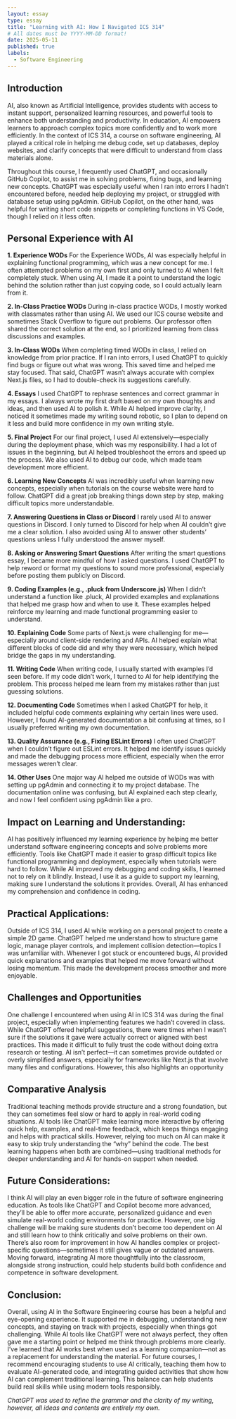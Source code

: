 ```yaml
---
layout: essay
type: essay
title: "Learning with AI: How I Navigated ICS 314"
# All dates must be YYYY-MM-DD format!
date: 2025-05-11
published: true
labels:
  - Software Engineering
---
```

## Introduction

AI, also known as Artificial Intelligence, provides students with access to instant support, personalized learning resources, and powerful tools to enhance both understanding and productivity. In education, AI empowers learners to approach complex topics more confidently and to work more efficiently. In the context of ICS 314, a course on software engineering, AI played a critical role in helping me debug code, set up databases, deploy websites, and clarify concepts that were difficult to understand from class materials alone.

Throughout this course, I frequently used ChatGPT, and occasionally GitHub Copilot, to assist me in solving problems, fixing bugs, and learning new concepts. ChatGPT was especially useful when I ran into errors I hadn’t encountered before, needed help deploying my project, or struggled with database setup using pgAdmin. GitHub Copilot, on the other hand, was helpful for writing short code snippets or completing functions in VS Code, though I relied on it less often.

## Personal Experience with AI

**1. Experience WODs** For the Experience WODs, AI was especially helpful in explaining functional programming, which was a new concept for me. I often attempted problems on my own first and only turned to AI when I felt completely stuck. When using AI, I made it a point to understand the logic behind the solution rather than just copying code, so I could actually learn from it.

**2. In-Class Practice WODs** During in-class practice WODs, I mostly worked with classmates rather than using AI. We used our ICS course website and sometimes Stack Overflow to figure out problems. Our professor often shared the correct solution at the end, so I prioritized learning from class discussions and examples.

**3. In-Class WODs** When completing timed WODs in class, I relied on knowledge from prior practice. If I ran into errors, I used ChatGPT to quickly find bugs or figure out what was wrong. This saved time and helped me stay focused. That said, ChatGPT wasn’t always accurate with complex Next.js files, so I had to double-check its suggestions carefully.

**4. Essays** I used ChatGPT to rephrase sentences and correct grammar in my essays. I always wrote my first draft based on my own thoughts and ideas, and then used AI to polish it. While AI helped improve clarity, I noticed it sometimes made my writing sound robotic, so I plan to depend on it less and build more confidence in my own writing style.

**5. Final Project** For our final project, I used AI extensively—especially during the deployment phase, which was my responsibility. I had a lot of issues in the beginning, but AI helped troubleshoot the errors and speed up the process. We also used AI to debug our code, which made team development more efficient.

**6. Learning New Concepts** AI was incredibly useful when learning new concepts, especially when tutorials on the course website were hard to follow. ChatGPT did a great job breaking things down step by step, making difficult topics more understandable.

**7. Answering Questions in Class or Discord** I rarely used AI to answer questions in Discord. I only turned to Discord for help when AI couldn’t give me a clear solution. I also avoided using AI to answer other students’ questions unless I fully understood the answer myself.

**8. Asking or Answering Smart Questions** After writing the smart questions essay, I became more mindful of how I asked questions. I used ChatGPT to help reword or format my questions to sound more professional, especially before posting them publicly on Discord.

**9. Coding Examples (e.g., .pluck from Underscore.js)** When I didn’t understand a function like .pluck, AI provided examples and explanations that helped me grasp how and when to use it. These examples helped reinforce my learning and made functional programming easier to understand.

**10. Explaining Code** Some parts of Next.js were challenging for me—especially around client-side rendering and APIs. AI helped explain what different blocks of code did and why they were necessary, which helped bridge the gaps in my understanding.

**11. Writing Code** When writing code, I usually started with examples I’d seen before. If my code didn’t work, I turned to AI for help identifying the problem. This process helped me learn from my mistakes rather than just guessing solutions.

**12. Documenting Code** Sometimes when I asked ChatGPT for help, it included helpful code comments explaining why certain lines were used. However, I found AI-generated documentation a bit confusing at times, so I usually preferred writing my own documentation.

**13. Quality Assurance (e.g., Fixing ESLint Errors)** I often used ChatGPT when I couldn’t figure out ESLint errors. It helped me identify issues quickly and made the debugging process more efficient, especially when the error messages weren’t clear.

**14. Other Uses** One major way AI helped me outside of WODs was with setting up pgAdmin and connecting it to my project database. The documentation online was confusing, but AI explained each step clearly, and now I feel confident using pgAdmin like a pro.

## Impact on Learning and Understanding:

AI has positively influenced my learning experience by helping me better understand software engineering concepts and solve problems more efficiently. Tools like ChatGPT made it easier to grasp difficult topics like functional programming and deployment, especially when tutorials were hard to follow. While AI improved my debugging and coding skills, I learned not to rely on it blindly. Instead, I use it as a guide to support my learning, making sure I understand the solutions it provides. Overall, AI has enhanced my comprehension and confidence in coding.

## Practical Applications: 

Outside of ICS 314, I used AI while working on a personal project to create a simple 2D game. ChatGPT helped me understand how to structure game logic, manage player controls, and implement collision detection—topics I was unfamiliar with. Whenever I got stuck or encountered bugs, AI provided quick explanations and examples that helped me move forward without losing momentum. This made the development process smoother and more enjoyable.

## Challenges and Opportunities

One challenge I encountered when using AI in ICS 314 was during the final project, especially when implementing features we hadn’t covered in class. While ChatGPT offered helpful suggestions, there were times when I wasn’t sure if the solutions it gave were actually correct or aligned with best practices. This made it difficult to fully trust the code without doing extra research or testing. AI isn’t perfect—it can sometimes provide outdated or overly simplified answers, especially for frameworks like Next.js that involve many files and configurations. However, this also highlights an opportunity

## Comparative Analysis

Traditional teaching methods provide structure and a strong foundation, but they can sometimes feel slow or hard to apply in real-world coding situations. AI tools like ChatGPT make learning more interactive by offering quick help, examples, and real-time feedback, which keeps things engaging and helps with practical skills. However, relying too much on AI can make it easy to skip truly understanding the “why” behind the code. The best learning happens when both are combined—using traditional methods for deeper understanding and AI for hands-on support when needed.

## Future Considerations:

I think AI will play an even bigger role in the future of software engineering education. As tools like ChatGPT and Copilot become more advanced, they’ll be able to offer more accurate, personalized guidance and even simulate real-world coding environments for practice. However, one big challenge will be making sure students don’t become too dependent on AI and still learn how to think critically and solve problems on their own. There’s also room for improvement in how AI handles complex or project-specific questions—sometimes it still gives vague or outdated answers. Moving forward, integrating AI more thoughtfully into the classroom, alongside strong instruction, could help students build both confidence and competence in software development.

## Conclusion:

Overall, using AI in the Software Engineering course has been a helpful and eye-opening experience. It supported me in debugging, understanding new concepts, and staying on track with projects, especially when things got challenging. While AI tools like ChatGPT were not always perfect, they often gave me a starting point or helped me think through problems more clearly. I’ve learned that AI works best when used as a learning companion—not as a replacement for understanding the material. For future courses, I recommend encouraging students to use AI critically, teaching them how to evaluate AI-generated code, and integrating guided activities that show how AI can complement traditional learning. This balance can help students build real skills while using modern tools responsibly.


*ChatGPT was used to refine the grammar and the clarity of my writing, however, all ideas and contents are entirely my own.*
